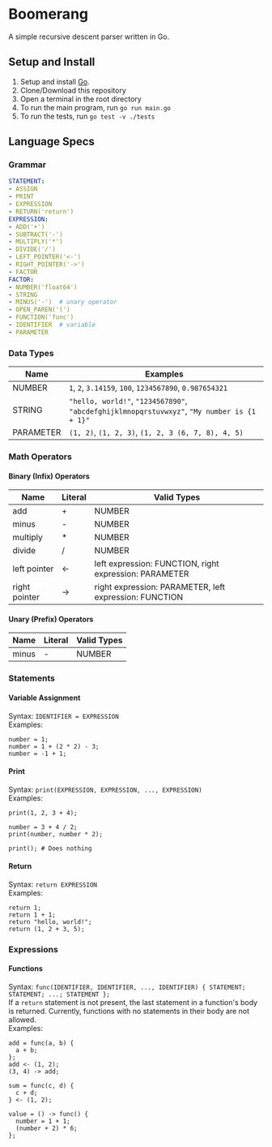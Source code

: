 # Boomerang
A simple recursive descent parser written in Go.

## Setup and Install
1. Setup and install [Go](https://go.dev/doc/install).
1. Clone/Download this repository
1. Open a terminal in the root directory
1. To run the main program, run `go run main.go`
1. To run the tests, run `go test -v ./tests`

## Language Specs

### Grammar
```yaml
STATEMENT:
- ASSIGN
- PRINT
- EXPRESSION
- RETURN('return')
EXPRESSION:
- ADD('+')
- SUBTRACT('-')
- MULTIPLY('*')
- DIVIDE('/')
- LEFT_POINTER('<-')
- RIGHT_POINTER('->')
- FACTOR
FACTOR:
- NUMBER('float64')
- STRING
- MINUS('-')  # unary operator
- OPEN_PAREN('(')
- FUNCTION('func')
- IDENTIFIER  # variable
- PARAMETER
```

### Data Types
|Name|Examples|
|----|--------|
|NUMBER|`1`, `2`, `3.14159`, `100`, `1234567890`, `0.987654321`|
|STRING|`"hello, world!"`, `"1234567890"`, `"abcdefghijklmnopqrstuvwxyz"`, `"My number is {1 + 1}"`|
|PARAMETER|`(1, 2)`, `(1, 2, 3)`, `(1, 2, 3 (6, 7, 8), 4, 5)`|

### Math Operators

#### Binary (Infix) Operators
|Name|Literal|Valid Types|
|----|-------|-----------|
|add|+|NUMBER|
|minus|-|NUMBER|
|multiply|*|NUMBER|
|divide|/|NUMBER|
|left pointer|<-|left expression: FUNCTION, right expression: PARAMETER|
|right pointer|->|right expression: PARAMETER, left expression: FUNCTION|

#### Unary (Prefix) Operators
|Name|Literal|Valid Types|
|----|-------|-----------|
|minus|-|NUMBER|

### Statements

#### Variable Assignment
Syntax: `IDENTIFIER = EXPRESSION`
<br/>
Examples:
```
number = 1;
number = 1 + (2 * 2) - 3;
number = -1 + 1;
```

#### Print
Syntax: `print(EXPRESSION, EXPRESSION, ..., EXPRESSION)`
<br/>
Examples:
```
print(1, 2, 3 + 4);

number = 3 + 4 / 2;
print(number, number * 2);

print(); # Does nothing
```

#### Return
Syntax: `return EXPRESSION`
<br/>
Examples:
```
return 1;
return 1 + 1;
return "hello, world!";
return (1, 2 + 3, 5);
```

### Expressions

#### Functions
Syntax: `func(IDENTIFIER, IDENTIFIER, ..., IDENTIFIER) { STATEMENT; STATEMENT; ...; STATEMENT };`
<br/>
If a `return` statement is not present, the last statement in a function's body is returned. Currently, functions with no statements in their body are not allowed.
<br/>
Examples:
```
add = func(a, b) {
  a + b;
};
add <- (1, 2);
(3, 4) -> add;

sum = func(c, d) {
  c + d;
} <- (1, 2);

value = () -> func() {
  number = 1 + 1;
  (number + 2) * 6;
};
```

